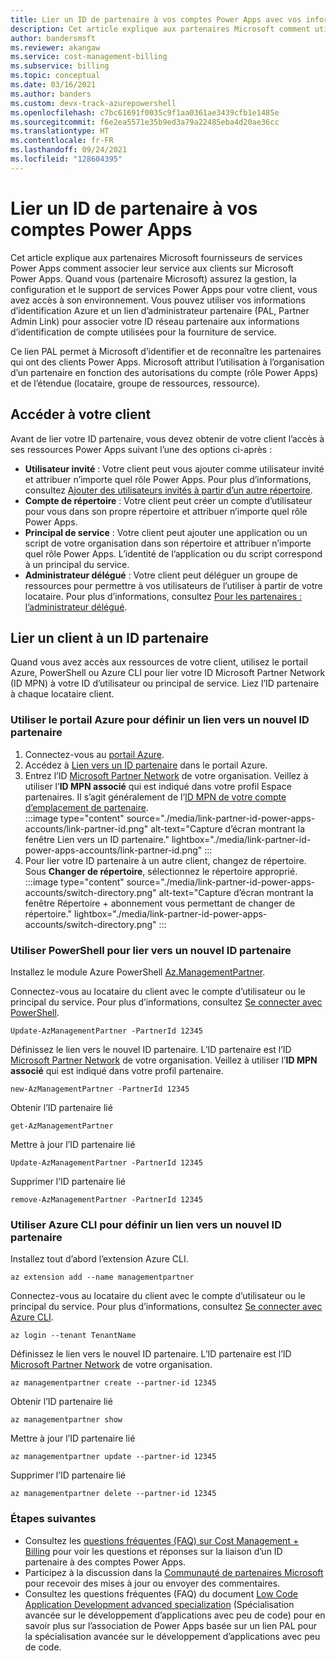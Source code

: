 ```yaml
---
title: Lier un ID de partenaire à vos comptes Power Apps avec vos informations d’identification Azure
description: Cet article explique aux partenaires Microsoft comment utiliser leurs informations d’identification Azure pour aider les clients à utiliser Microsoft Power Apps.
author: bandersmsft
ms.reviewer: akangaw
ms.service: cost-management-billing
ms.subservice: billing
ms.topic: conceptual
ms.date: 03/16/2021
ms.author: banders
ms.custom: devx-track-azurepowershell
ms.openlocfilehash: c7bc61691f0035c9f1aa0361ae3439cfb1e1485e
ms.sourcegitcommit: f6e2ea5571e35b9ed3a79a22485eba4d20ae36cc
ms.translationtype: HT
ms.contentlocale: fr-FR
ms.lasthandoff: 09/24/2021
ms.locfileid: "128604395"
---
```

# <a name="link-a-partner-id-to-your-power-apps-accounts"></a>Lier un ID de partenaire à vos comptes Power Apps

Cet article explique aux partenaires Microsoft fournisseurs de services Power Apps comment associer leur service aux clients sur Microsoft Power Apps. Quand vous (partenaire Microsoft) assurez la gestion, la configuration et le support de services Power Apps pour votre client, vous avez accès à son environnement. Vous pouvez utiliser vos informations d’identification Azure et un lien d’administrateur partenaire (PAL, Partner Admin Link) pour associer votre ID réseau partenaire aux informations d’identification de compte utilisées pour la fourniture de service.

Ce lien PAL permet à Microsoft d’identifier et de reconnaître les partenaires qui ont des clients Power Apps. Microsoft attribut l’utilisation à l’organisation d’un partenaire en fonction des autorisations du compte (rôle Power Apps) et de l’étendue (locataire, groupe de ressources, ressource).

## <a name="get-access-from-your-customer"></a>Accéder à votre client

Avant de lier votre ID partenaire, vous devez obtenir de votre client l’accès à ses ressources Power Apps suivant l’une des options ci-après :

- **Utilisateur invité** : Votre client peut vous ajouter comme utilisateur invité et attribuer n’importe quel rôle Power Apps. Pour plus d’informations, consultez [Ajouter des utilisateurs invités à partir d’un autre répertoire](../../active-directory/external-identities/what-is-b2b.md).
- **Compte de répertoire** : Votre client peut créer un compte d’utilisateur pour vous dans son propre répertoire et attribuer n’importe quel rôle Power Apps.
- **Principal de service** : Votre client peut ajouter une application ou un script de votre organisation dans son répertoire et attribuer n’importe quel rôle Power Apps. L’identité de l’application ou du script correspond à un principal du service.
- **Administrateur délégué** : Votre client peut déléguer un groupe de ressources pour permettre à vos utilisateurs de l’utiliser à partir de votre locataire. Pour plus d’informations, consultez [Pour les partenaires : l’administrateur délégué](/power-platform/admin/for-partners-delegated-administrator).

## <a name="link-customer-to-a-partner-id"></a>Lier un client à un ID partenaire

Quand vous avez accès aux ressources de votre client, utilisez le portail Azure, PowerShell ou Azure CLI pour lier votre ID Microsoft Partner Network (ID MPN) à votre ID d’utilisateur ou principal de service. Liez l’ID partenaire à chaque locataire client.

### <a name="use-the-azure-portal-to-link-to-a-new-partner-id"></a>Utiliser le portail Azure pour définir un lien vers un nouvel ID partenaire

1. Connectez-vous au [portail Azure](https://portal.azure.com).
1. Accédez à [Lien vers un ID partenaire](https://portal.azure.com/#blade/Microsoft_Azure_Billing/managementpartnerblade) dans le portail Azure.
1. Entrez l’ID [Microsoft Partner Network](https://partner.microsoft.com/) de votre organisation. Veillez à utiliser l’**ID MPN associé** qui est indiqué dans votre profil Espace partenaires. Il s’agit généralement de l’[ID MPN de votre compte d’emplacement de partenaire](/partner-center/account-structure).  
    :::image type="content" source="./media/link-partner-id-power-apps-accounts/link-partner-id.png" alt-text="Capture d’écran montrant la fenêtre Lien vers un ID partenaire." lightbox="./media/link-partner-id-power-apps-accounts/link-partner-id.png" :::
1. Pour lier votre ID partenaire à un autre client, changez de répertoire. Sous **Changer de répertoire**, sélectionnez le répertoire approprié.  
    :::image type="content" source="./media/link-partner-id-power-apps-accounts/switch-directory.png" alt-text="Capture d’écran montrant la fenêtre Répertoire + abonnement vous permettant de changer de répertoire." lightbox="./media/link-partner-id-power-apps-accounts/switch-directory.png" :::

### <a name="use-powershell-to-link-to-a-new-partner-id"></a>Utiliser PowerShell pour lier vers un nouvel ID partenaire

Installez le module Azure PowerShell [Az.ManagementPartner](https://www.powershellgallery.com/packages/Az.ManagementPartner/).

Connectez-vous au locataire du client avec le compte d’utilisateur ou le principal du service. Pour plus d’informations, consultez [Se connecter avec PowerShell](/powershell/azure/authenticate-azureps).

```azurepowershell-interactive
Update-AzManagementPartner -PartnerId 12345
```

Définissez le lien vers le nouvel ID partenaire. L’ID partenaire est l’ID [Microsoft Partner Network](https://partner.microsoft.com/) de votre organisation. Veillez à utiliser l’**ID MPN associé** qui est indiqué dans votre profil partenaire.

```azurepowershell-interactive
new-AzManagementPartner -PartnerId 12345
```

Obtenir l’ID partenaire lié

```azurepowershell-interactive
get-AzManagementPartner
```

Mettre à jour l’ID partenaire lié

```azurepowershell-interactive
Update-AzManagementPartner -PartnerId 12345
```

Supprimer l’ID partenaire lié

```azurepowershell-interactive
remove-AzManagementPartner -PartnerId 12345
```

### <a name="use-the-azure-cli-to-link-to-a-new-partner-id"></a>Utiliser Azure CLI pour définir un lien vers un nouvel ID partenaire

Installez tout d’abord l’extension Azure CLI.

```azurecli-interactive
az extension add --name managementpartner
```

Connectez-vous au locataire du client avec le compte d’utilisateur ou le principal du service. Pour plus d’informations, consultez [Se connecter avec Azure CLI](/cli/azure/authenticate-azure-cli).

```azurecli-interactive
az login --tenant TenantName
```

Définissez le lien vers le nouvel ID partenaire. L’ID partenaire est l’ID [Microsoft Partner Network](https://partner.microsoft.com/) de votre organisation.

```azurecli-interactive
az managementpartner create --partner-id 12345
```

Obtenir l’ID partenaire lié

```azurecli-interactive
az managementpartner show
```

Mettre à jour l’ID partenaire lié

```azurecli-interactive
az managementpartner update --partner-id 12345
```

Supprimer l’ID partenaire lié

```azurecli-interactive
az managementpartner delete --partner-id 12345
```

### <a name="next-steps"></a>Étapes suivantes

- Consultez les [questions fréquentes (FAQ) sur Cost Management + Billing](../cost-management-billing-faq.yml) pour voir les questions et réponses sur la liaison d’un ID partenaire à des comptes Power Apps.
- Participez à la discussion dans la [Communauté de partenaires Microsoft](https://aka.ms/PALdiscussion) pour recevoir des mises à jour ou envoyer des commentaires.
- Consultez les questions fréquentes (FAQ) du document [Low Code Application Development advanced specialization](https://assetsprod.microsoft.com/mpn/faq-low-code-app-development-advanced-specialization.pdf) (Spécialisation avancée sur le développement d’applications avec peu de code) pour en savoir plus sur l’association de Power Apps basée sur un lien PAL pour la spécialisation avancée sur le développement d’applications avec peu de code.
